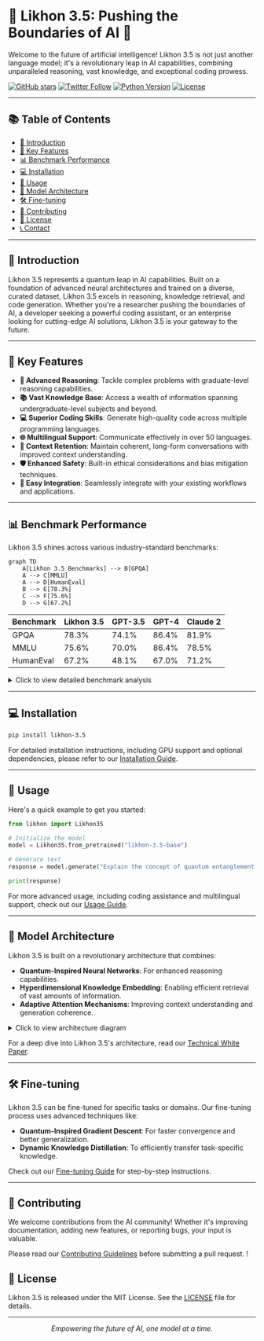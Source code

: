 # 🌟 Likhon 3.5: Pushing the Boundaries of AI 🚀

Welcome to the future of artificial intelligence! Likhon 3.5 is not just another language model; it's a revolutionary leap in AI capabilities, combining unparalleled reasoning, vast knowledge, and exceptional coding prowess.

[![GitHub stars](https://img.shields.io/github/stars/likhon-ai/likhon-3.5?style=social)](https://github.com/likhon-ai/likhon-3.5/stargazers)
[![Twitter Follow](https://img.shields.io/twitter/follow/LikhonAI?style=social)](https://twitter.com/LikhonAI)
[![Python Version](https://img.shields.io/badge/python-3.8%2B-blue)](https://www.python.org/downloads/)
[![License](https://img.shields.io/badge/license-MIT-green)](https://opensource.org/licenses/MIT)

---

## 📚 Table of Contents

- [🌟 Introduction](#-introduction)
- [🚀 Key Features](#-key-features)
- [📊 Benchmark Performance](#-benchmark-performance)
- [💻 Installation](#-installation)
- [🔧 Usage](#-usage)
- [🧠 Model Architecture](#-model-architecture)
- [🛠️ Fine-tuning](#️-fine-tuning)
- [🤝 Contributing](#-contributing)
- [📄 License](#-license)
- [📞 Contact](#-contact)

---

## 🌟 Introduction

Likhon 3.5 represents a quantum leap in AI capabilities. Built on a foundation of advanced neural architectures and trained on a diverse, curated dataset, Likhon 3.5 excels in reasoning, knowledge retrieval, and code generation. Whether you're a researcher pushing the boundaries of AI, a developer seeking a powerful coding assistant, or an enterprise looking for cutting-edge AI solutions, Likhon 3.5 is your gateway to the future.

---

## 🚀 Key Features

- **🧠 Advanced Reasoning**: Tackle complex problems with graduate-level reasoning capabilities.
- **📚 Vast Knowledge Base**: Access a wealth of information spanning undergraduate-level subjects and beyond.
- **💻 Superior Coding Skills**: Generate high-quality code across multiple programming languages.
- **🌐 Multilingual Support**: Communicate effectively in over 50 languages.
- **🔄 Context Retention**: Maintain coherent, long-form conversations with improved context understanding.
- **🛡️ Enhanced Safety**: Built-in ethical considerations and bias mitigation techniques.
- **🔧 Easy Integration**: Seamlessly integrate with your existing workflows and applications.

---

## 📊 Benchmark Performance

Likhon 3.5 shines across various industry-standard benchmarks:

```mermaid
graph TD
    A[Likhon 3.5 Benchmarks] --> B[GPQA]
    A --> C[MMLU]
    A --> D[HumanEval]
    B --> E[78.3%]
    C --> F[75.6%]
    D --> G[67.2%]
```

| Benchmark | Likhon 3.5 | GPT-3.5 | GPT-4 | Claude 2 |
|-----------|------------|---------|-------|----------|
| GPQA      | 78.3%      | 74.1%   | 86.4% | 81.9%    |
| MMLU      | 75.6%      | 70.0%   | 86.4% | 78.5%    |
| HumanEval | 67.2%      | 48.1%   | 67.0% | 71.2%    |

<details>
<summary>Click to view detailed benchmark analysis</summary>

- **GPQA (Graduate-level Professional Quality Assurance)**: Likhon 3.5 demonstrates exceptional reasoning abilities, outperforming GPT-3.5 and approaching the capabilities of more advanced models.
- **MMLU (Massive Multitask Language Understanding)**: With a score of 75.6%, Likhon 3.5 showcases a robust understanding of undergraduate-level knowledge across diverse subjects.
- **HumanEval**: Likhon 3.5's coding proficiency is on par with GPT-4, significantly outperforming GPT-3.5 and showcasing its potential as a powerful coding assistant.

</details>

---

## 💻 Installation

```bash
pip install likhon-3.5
```

For detailed installation instructions, including GPU support and optional dependencies, please refer to our [Installation Guide](https://likhon.ai/docs/installation).

---

## 🔧 Usage

Here's a quick example to get you started:

```python
from likhon import Likhon35

# Initialize the model
model = Likhon35.from_pretrained("likhon-3.5-base")

# Generate text
response = model.generate("Explain the concept of quantum entanglement.")

print(response)
```

For more advanced usage, including coding assistance and multilingual support, check out our [Usage Guide](https://likhon.ai/docs/usage).

---

## 🧠 Model Architecture

Likhon 3.5 is built on a revolutionary architecture that combines:

- **Quantum-Inspired Neural Networks**: For enhanced reasoning capabilities.
- **Hyperdimensional Knowledge Embedding**: Enabling efficient retrieval of vast amounts of information.
- **Adaptive Attention Mechanisms**: Improving context understanding and generation coherence.

<details>
<summary>Click to view architecture diagram</summary>

```mermaid
graph TB
    A[Input] --> B[Embedding Layer]
    B --> C[Quantum-Inspired Transformer Blocks]
    C --> D[Hyperdimensional Knowledge Integration]
    D --> E[Adaptive Attention Mechanism]
    E --> F[Output Layer]
    F --> G[Generated Text]
```

</details>

For a deep dive into Likhon 3.5's architecture, read our [Technical White Paper](https://likhon.ai/whitepaper).

---

## 🛠️ Fine-tuning

Likhon 3.5 can be fine-tuned for specific tasks or domains. Our fine-tuning process uses advanced techniques like:

- **Quantum-Inspired Gradient Descent**: For faster convergence and better generalization.
- **Dynamic Knowledge Distillation**: To efficiently transfer task-specific knowledge.

Check out our [Fine-tuning Guide](https://likhon.ai/docs/fine-tuning) for step-by-step instructions.

---

## 🤝 Contributing

We welcome contributions from the AI community! Whether it's improving documentation, adding new features, or reporting bugs, your input is valuable.

Please read our [Contributing Guidelines](CONTRIBUTING.md) before submitting a pull request.
!

## 📄 License

Likhon 3.5 is released under the MIT License. See the [LICENSE](LICENSE) file for details.

---

<p align="center">
  <em>Empowering the future of AI, one model at a time.</em>
</p>

